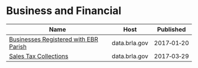 # Business and Financial

Name | Host | Published
---- | ---- | ---------
[Businesses Registered with EBR Parish](../datasets/xw6s-bcqm.md) | data.brla.gov | 2017&#x2011;01&#x2011;20
[Sales Tax Collections](../datasets/wzhh-xrbf.md) | data.brla.gov | 2017&#x2011;03&#x2011;29

